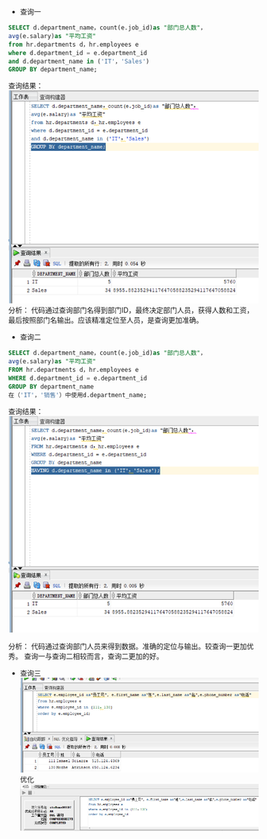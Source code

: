 
- 查询一
```SQL
SELECT d.department_name，count(e.job_id)as "部门总人数"，
avg(e.salary)as "平均工资"
from hr.departments d，hr.employees e
where d.department_id = e.department_id
and d.department_name in ('IT'，'Sales')
GROUP BY department_name;
```
查询结果：
![](https://github.com/suerlll/oracle/blob/master/tup/cx1.png)
分析：
代码通过查询部门名得到部门ID，最终决定部门人员，获得人数和工资，最后按照部门名输出。应该精准定位至人员，是查询更加准确。
- 查询二
```SQL
SELECT d.department_name，count(e.job_id)as "部门总人数"，
avg(e.salary)as "平均工资"
FROM hr.departments d，hr.employees e
WHERE d.department_id = e.department_id
GROUP BY department_name
在（'IT'，'销售'）中使用d.department_name;
```
查询结果：
![](https://github.com/suerlll/oracle/blob/master/tup/cx2.png)

分析：
代码通过查询部门人员来得到数据。准确的定位与输出。较查询一更加优秀。
查询一与查询二相较而言，查询二更加的好。
- 查询三
![](https://github.com/suerlll/oracle/blob/master/tup/cx3.png)
优化
![](https://github.com/suerlll/oracle/blob/master/tup/yh.png)
